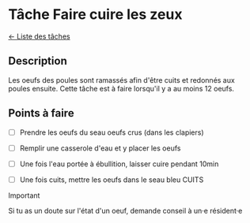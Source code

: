 # Tâche Faire cuire les zeux
[← Liste des tâches](../)

## Description
Les oeufs des poules sont ramassés afin d'être cuits et redonnés aux poules ensuite. 
Cette tâche est à faire lorsqu'il y a au moins 12 oeufs.

## Points à faire

- [ ] Prendre les oeufs du seau oeufs crus (dans les clapiers)
- [ ] Remplir une casserole d'eau et y placer les oeufs
- [ ] Une fois l'eau portée à ébullition, laisser cuire pendant 10min 
- [ ] Une fois cuits, mettre les oeufs dans le seau bleu CUITS


> [!IMPORTANT]  
> Si tu as un doute sur l'état d'un oeuf, demande conseil à un·e résident·e

